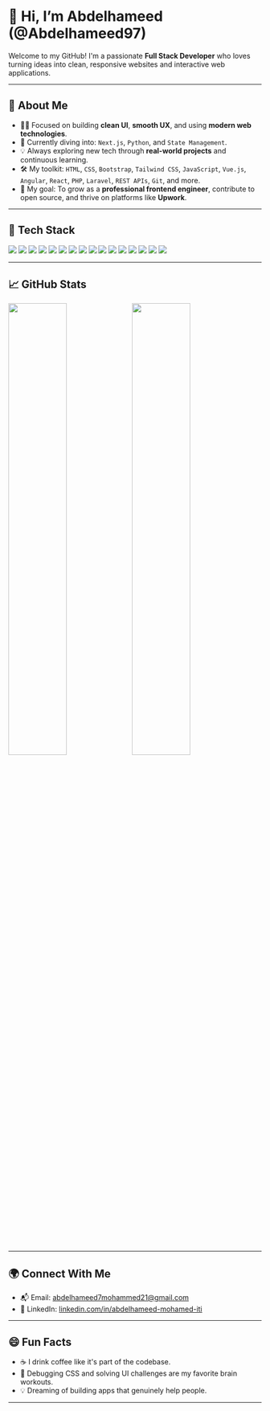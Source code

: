 # 👋 Hi, I’m Abdelhameed (@Abdelhameed97)

Welcome to my GitHub! I'm a passionate **Full Stack Developer** who loves turning ideas into clean, responsive websites and interactive web applications.

---

## 🚀 About Me

- 👨‍💻 Focused on building **clean UI**, **smooth UX**, and using **modern web technologies**.
- 🌱 Currently diving into: `Next.js`, `Python`, and `State Management`.
- 💡 Always exploring new tech through **real-world projects** and continuous learning.
- 🛠️ My toolkit: `HTML`, `CSS`, `Bootstrap`, `Tailwind CSS`, `JavaScript`, `Vue.js`, `Angular`, `React`, `PHP`, `Laravel`, `REST APIs`, `Git`, and more.
- 🎯 My goal: To grow as a **professional frontend engineer**, contribute to open source, and thrive on platforms like **Upwork**.

---

## 🧰 Tech Stack

<p>
  <img src="https://img.shields.io/badge/HTML5-E34F26?style=flat&logo=html5&logoColor=white"/>
  <img src="https://img.shields.io/badge/CSS3-1572B6?style=flat&logo=css3&logoColor=white"/>
  <img src="https://img.shields.io/badge/JavaScript-F7DF1E?style=flat&logo=javascript&logoColor=black"/>
  <img src="https://img.shields.io/badge/ES6+-F7DF1E?style=flat&logo=javascript&logoColor=black"/>
  <img src="https://img.shields.io/badge/Vue.js-4FC08D?style=flat&logo=vue.js&logoColor=white"/>
  <img src="https://img.shields.io/badge/React-61DAFB?style=flat&logo=react&logoColor=black"/>
  <img src="https://img.shields.io/badge/Angular-DD0031?style=flat&logo=angular&logoColor=white"/>
  <img src="https://img.shields.io/badge/Next.js-000000?style=flat&logo=next.js&logoColor=white"/>
  <img src="https://img.shields.io/badge/Bootstrap-563D7C?style=flat&logo=bootstrap&logoColor=white"/>
  <img src="https://img.shields.io/badge/Tailwind_CSS-38B2AC?style=flat&logo=tailwind-css&logoColor=white"/>
  <img src="https://img.shields.io/badge/PHP-777BB4?style=flat&logo=php&logoColor=white"/>
  <img src="https://img.shields.io/badge/Laravel-FF2D20?style=flat&logo=laravel&logoColor=white"/>
  <img src="https://img.shields.io/badge/Python-3776AB?style=flat&logo=python&logoColor=white"/>
  <img src="https://img.shields.io/badge/REST_API-009688?style=flat&logo=api&logoColor=white"/>
  <img src="https://img.shields.io/badge/Git-F05032?style=flat&logo=git&logoColor=white"/>
  <img src="https://img.shields.io/badge/GitHub-181717?style=flat&logo=github"/>
</p>

---

## 📈 GitHub Stats

<p>
  <img src="https://github-readme-stats.vercel.app/api?username=Abdelhameed97&show_icons=true&theme=radical" width="48%"/>
  <img src="https://github-readme-stats.vercel.app/api/top-langs/?username=Abdelhameed97&layout=compact&theme=radical" width="48%"/>
</p>

---

## 🌍 Connect With Me

- 📬 Email: [abdelhameed7mohammed21@gmail.com](mailto:abdelhameed7mohammed21@gmail.com)
- 💼 LinkedIn: [linkedin.com/in/abdelhameed-mohamed-iti](https://www.linkedin.com/in/abdelhameed-mohamed-iti/)
<!-- Optional: Add portfolio or blog link -->
<!-- - 🌐 Portfolio: [yourwebsite.com](https://yourwebsite.com) -->
<!-- - 📝 Blog: [yourblog.com](https://yourblog.com) -->

---

## 😄 Fun Facts

- ☕ I drink coffee like it's part of the codebase.
- 🧩 Debugging CSS and solving UI challenges are my favorite brain workouts.
- 💡 Dreaming of building apps that genuinely help people.

---

<!--
**Abdelhameed97/Abdelhameed97** is a ✨ _special_ ✨ repository because its `README.md` (this file) appears on your GitHub profile.
-->
